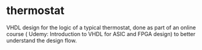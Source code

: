 # thermostat

VHDL design for the logic of a typical thermostat, done as part of an online course ( Udemy: Introduction to VHDL for ASIC and FPGA design) to better understand the design flow. 

